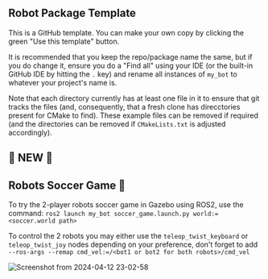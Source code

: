 ## Robot Package Template

This is a GitHub template. You can make your own copy by clicking the green "Use this template" button.

It is recommended that you keep the repo/package name the same, but if you do change it, ensure you do a "Find all" using your IDE (or the built-in GitHub IDE by hitting the `.` key) and rename all instances of `my_bot` to whatever your project's name is.

Note that each directory currently has at least one file in it to ensure that git tracks the files (and, consequently, that a fresh clone has direcctories present for CMake to find). These example files can be removed if required (and the directories can be removed if `CMakeLists.txt` is adjusted accordingly).

🔽 NEW 🔽
---------------------------------------------------------------------------------------------

## Robots Soccer Game 🤖

To try the 2-player robots soccer game in Gazebo using ROS2, use the command: `ros2 launch my_bot soccer_game.launch.py world:=<soccer.world path>`

To control the 2 robots you may either use the `teleop_twist_keyboard` or `teleop_twist_joy` nodes depending on your preference, don't forget to add `--ros-args --remap cmd_vel:=/<bot1 or bot2 for both robots>/cmd_vel`

![Screenshot from 2024-04-12 23-02-58](https://github.com/MennaMagdie/my_bot/assets/73966691/6ba4391f-c556-42d2-81fe-69d1eb74a5f8)

